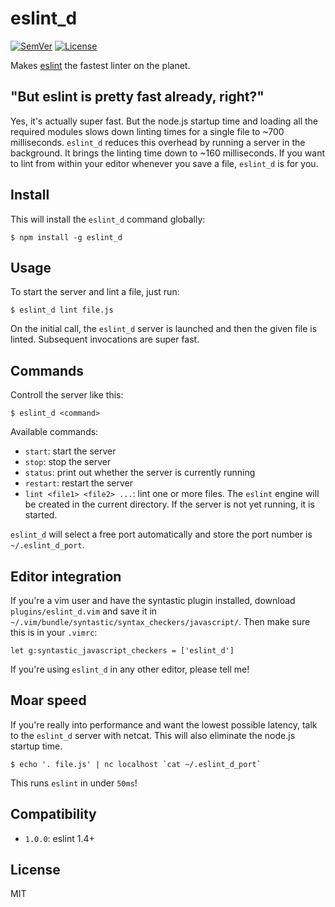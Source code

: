 # eslint\_d

[![SemVer]](http://semver.org)
[![License]](https://github.com/mantoni/eslint\_d.js/blob/master/LICENSE)

Makes [eslint][] the fastest linter on the planet.

## "But eslint is pretty fast already, right?"

Yes, it's actually super fast. But the node.js startup time and loading all the
required modules slows down linting times for a single file to ~700
milliseconds. `eslint_d` reduces this overhead by running a server in the
background. It brings the linting time down to ~160 milliseconds. If you want
to lint from within your editor whenever you save a file, `eslint_d` is for
you.

## Install

This will install the `eslint_d` command globally: 

```
$ npm install -g eslint_d
```

## Usage

To start the server and lint a file, just run:

```
$ eslint_d lint file.js
```

On the initial call, the `eslint_d` server is launched and then the given file
is linted. Subsequent invocations are super fast.

## Commands

Controll the server like this:

```
$ eslint_d <command>
```

Available commands:

- `start`: start the server
- `stop`: stop the server
- `status`: print out whether the server is currently running
- `restart`: restart the server
- `lint <file1> <file2> ...`: lint one or more files. The `eslint` engine will
  be created in the current directory. If the server is not yet running, it is
  started.

`eslint_d` will select a free port automatically and store the port number is
`~/.eslint_d_port`.

## Editor integration

If you're a vim user and have the syntastic plugin installed, download
`plugins/eslint_d.vim` and save it in
`~/.vim/bundle/syntastic/syntax_checkers/javascript/`. Then make sure this
is in your `.vimrc`:

```vim
let g:syntastic_javascript_checkers = ['eslint_d']
```

If you're using `eslint_d` in any other editor, please tell me!

## Moar speed

If you're really into performance and want the lowest possible latency, talk to
the `eslint_d` server with netcat. This will also eliminate the node.js startup
time.

```
$ echo '. file.js' | nc localhost `cat ~/.eslint_d_port`
```

This runs `eslint` in under `50ms`!

## Compatibility

- `1.0.0`: eslint 1.4+

## License

MIT

[SemVer]: http://img.shields.io/:semver-%E2%9C%93-brightgreen.svg
[License]: http://img.shields.io/npm/l/eslint_d.svg
[eslint]: http://eslint.org
